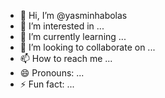 - 👋 Hi, I’m @yasminhabolas
- 👀 I’m interested in ...
- 🌱 I’m currently learning ...
- 💞️ I’m looking to collaborate on ...
- 📫 How to reach me ...
- 😄 Pronouns: ...
- ⚡ Fun fact: ...

<!---
yasminhabolas/yasminhabolas is a ✨ special ✨ repository because its `README.md` (this file) appears on your GitHub profile.
You can click the Preview link to take a look at your changes.
--->
